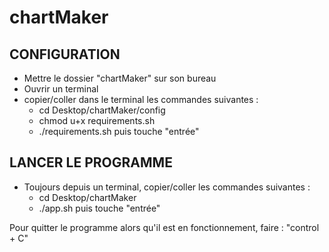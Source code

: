 # chartMaker

## CONFIGURATION
- Mettre le dossier "chartMaker" sur son bureau
- Ouvrir un terminal
- copier/coller dans le terminal les commandes suivantes :
  - cd Desktop/chartMaker/config
  - chmod u+x requirements.sh
  - ./requirements.sh
puis touche "entrée"


## LANCER LE PROGRAMME
- Toujours depuis un terminal, copier/coller les commandes suivantes :
    - cd Desktop/chartMaker
    - ./app.sh
puis touche "entrée"

Pour quitter le programme alors qu'il est en fonctionnement, faire : "control + C"
